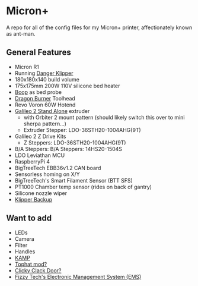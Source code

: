 # Micron+
A repo for all of the config files for my Micron+ printer, affectionately known as ant-man.

## General Features
- Micron R1
- Running [Danger Klipper](https://dangerklipper.io/)
- 180x180x140 build volume
- 175x175mm 200W 110V silicone bed heater
- [Boop](https://github.com/PrintersForAnts/Boop) as bed probe
- [Dragon Burner](https://github.com/chirpy2605/voron/tree/main/V0/Dragon_Burner) Toolhead
- Revo Voron 60W Hotend
- [Galileo 2 Stand Alone](https://github.com/JaredC01/Galileo2) extruder
  - with Orbiter 2 mount pattern (should likely switch this over to mini sherpa pattern...)
  - Extruder Stepper: LDO-36STH20-1004AHG(9T)
- Galileo 2 Z Drive Kits
  - Z Steppers: LDO-36STH20-1004AHG(9T)
- B/A Steppers: B/A Steppers: 14HS20-1504S
- LDO Leviathan MCU
- RaspberryPi 4
- BigTreeTech EBB36v1.2 CAN board
- Sensorless homing on X/Y
- BigTreeTech's Smart Filament Sensor (BTT SFS)
- PT1000 Chamber temp sensor (rides on back of gantry)
- Silicone nozzle wiper
- [Klipper Backup](https://klipperbackup.xyz/)

## Want to add
- LEDs
- Camera
- Filter
- Handles
- [KAMP](https://github.com/kyleisah/Klipper-Adaptive-Meshing-Purging)
- [Tophat mod?](https://www.printables.com/model/761305-micron-top-canopy)
- [Clicky Clack Door?](https://github.com/TheVoronModder/MiniFridge?tab=readme-ov-file)
- [Fizzy Tech's Electronic Management System (EMS)](https://www.printables.com/model/872507-ft-ems-micron-180)
